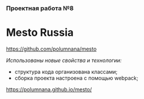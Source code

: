 ### Проектная работа №8
# **Mesto Russia**

https://github.com/polumnana/mesto

*Использованы новые свойства и технологии:*
* структура кода организована классами;
* сборка проекта настроена с помощью webpack;

https://polumnana.github.io/mesto/